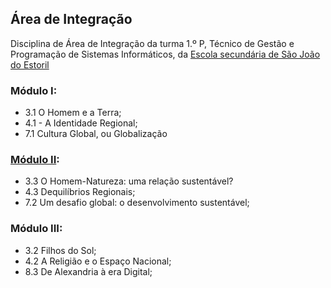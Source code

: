 ## Área de Integração
Disciplina de Área de Integração da turma 1.º P, Técnico de Gestão e Programação de Sistemas Informáticos, da [Escola secundária de São João do Estoril](http://aesje.pt/ESSJE/index.htm)

### Módulo I:
- 3.1 O Homem e a Terra;
- 4.1 - A Identidade Regional;
- 7.1  Cultura Global, ou Globalização


### [Módulo II](./modulo2.md):
  - 3.3 O Homem-Natureza: uma relação sustentável?
  - 4.3 Dequilíbrios Regionais;
  - 7.2 Um desafio global: o desenvolvimento sustentável;

### Módulo III:
  - 3.2 Filhos do Sol;
  - 4.2 A Religião e o Espaço Nacional;
  - 8.3 De Alexandria à era Digital;


